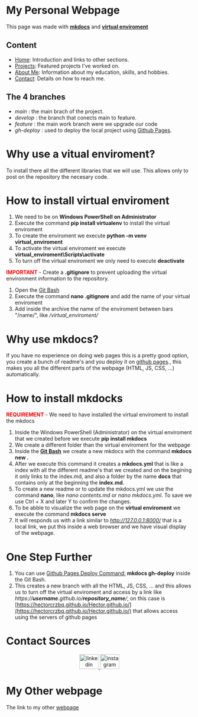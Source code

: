# My Personal Webpage
This page was made with [**mkdocs**](https://www.mkdocs.org/) and [**virtual enviroment**](https://docs.python.org/es/3/library/venv.html)

## Content
 - [Home](https://github.com/HectorCRZBQ/Hector.github.io/blob/main/docs/index.md): Introduction and links to other sections.
- [Projects](https://github.com/HectorCRZBQ/Hector.github.io/blob/main/docs/projects.md): Featured projects I've worked on.
- [About Me](https://github.com/HectorCRZBQ/Hector.github.io/blob/main/docs/about.md): Information about my education, skills, and hobbies.
- [Contact](https://github.com/HectorCRZBQ/Hector.github.io/blob/main/docs/contact.md): Details on how to reach me.

## The 4 branches
 - *main* : the main brach of the project.
 - *develop* : the branch that conects main to feature.
 - *feature* : the main work branch were we upgrade our code
 - *gh-deploy* : used to deploy the local project using [Github Pages](https://www.mkdocs.org/user-guide/deploying-your-docs/).

# Why use a vitual enviroment?
To install there all the different libraries that we will use. This allows only to post on the repository the necesary code. 

# How to install **virtual enviroment**
1. We need to be on **Windows PowerShell on Administrator**
2. Execute the command **pip install virtualenv** to install the virtual enviroment
3. To create the enviroment we execute **python -m venv virtual_enviroment**
4. To activate the virtual enviroment we execute **virtual_enviroment\Scripts\activate**
5. To turn off the virtual enviroment we only need to execute **deactivate**

**<span style="color:red">IMPORTANT</span>** - Create a **.gitignore** to prevent uploading the virtual environment information to the repository.
1. Open the [Git Bash](https://git-scm.com/) 
1. Execute the command **nano .gitignore** and add the name of your virtual enviroment
2. Add inside the archive the name of the enviroment between bars "/name/", like */virtual_enviroment/*

# Why use mkdocs?
If you have no experience on doing web pages this is a pretty good option, you create a bunch of readme's and you deploy it on [github pages](https://www.mkdocs.org/user-guide/deploying-your-docs/)., this makes you all the different parts of the webpage (HTML, JS, CSS, ...) automatically.
   
# How to install **mkdocks**
**<span style="color:red">REQUIREMENT</span>** - We need to have installed the virtual enviroment to install the mkdocs
1. Inside the Windows PowerShell (Administrator) on the virtual enviroment that we created before we execute **pip install mkdocs**
2. We create a different folder than the virtual enviroment for the webpage
3. Inside the [**Git Bash**](https://git-scm.com/) we create a new mkdocs with the command **mkdocs new .**
4. After we execute this command it creates a **mkdocs.yml** that is like a index with all the different readme's that we created and on the begining it only links to the index.md, and also a folder by the name **docs** that contains only at the beginning the **index.md**.
5. To create a new readme or to update the mkdocs.yml we use the command **nano**, like *nano contents.md* or *nano mkdocs.yml*. To save we use Ctrl + X and later Y to confirm the changes.
6. To be abble to visualize the web page on the **virtual enviroment** we execute the command **mkdocs serve**
7. It will responds us with a link similar to *http://127.0.0.1:8000/* that is a local link, we put this inside a web browser and we have visual display of the webpage.

# **One Step Further**
1. You can use [Github Pages Deploy Command:](https://www.mkdocs.org/user-guide/deploying-your-docs/) **mkdocs gh-deploy** inside the Git Bash.
2. This creates a new branch with all the HTML, JS, CSS, ... and this allows us to turn off the virtual enviroment and access by a link like *https://**username**.github.io/**repository_name**/*, on this case is [https://hectorcrzbq.github.io/Hector.github.io/](https://hectorcrzbq.github.io/Hector.github.io/) that allows access using the servers of github pages

# Contact Sources
<div align="center">
  <a href="https://www.linkedin.com/in/h%C3%A9ctor-de-la-cruz-baquero-ba193429b/" target="_blank">
    <img src="https://raw.githubusercontent.com/maurodesouza/profile-readme-generator/master/src/assets/icons/social/linkedin/default.svg" width="52" height="40" alt="linkedin logo"  />
  </a>
  <a href="https://www.instagram.com/hector.baq/" target="_blank">
    <img src="https://raw.githubusercontent.com/maurodesouza/profile-readme-generator/master/src/assets/icons/social/instagram/default.svg" width="52" height="40" alt="instagram logo"  />
  </a>
</div>

# My Other webpage
The link to my other [webpage](https://hectorcrzbq.github.io/)
